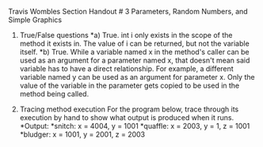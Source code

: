 Travis Wombles
Section Handout # 3
Parameters, Random Numbers, and Simple Graphics
1. True/False questions
*a) True.
int i only exists in the scope of the method it exists in. The value of i can be returned, but not the variable itself.
*b) True.
While a variable named x in the method's caller can be used as an argument for a parameter named x, that doesn't mean said variable has to have a direct relationship. For example, a different variable named y can be used as an argument for parameter x. Only the value of the variable in the parameter gets copied to be used in the method being called.

2. Tracing method execution
For the program below, trace through its execution by hand to show what output is
produced when it runs.
*Output:
*snitch: x = 4004, y = 1001
*quaffle: x = 2003, y = 1, z = 1001
*bludger: x = 1001, y = 2001, z = 2003